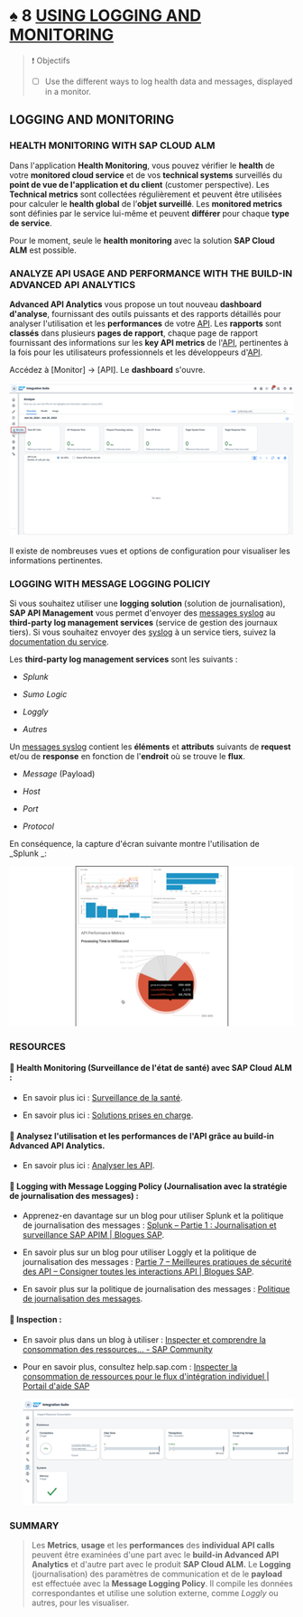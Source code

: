 # ♠ 8 [USING LOGGING AND MONITORING](https://learning.sap.com/learning-journeys/developing-with-sap-integration-suite/using-logging-and-monitoring_e83faa28-1ebd-41e5-87b7-1a053c336b36)

> :exclamation: Objectifs
>
> - [ ] Use the different ways to log health data and messages, displayed in a monitor.

## LOGGING AND MONITORING

### HEALTH MONITORING WITH SAP CLOUD ALM

Dans l'application **Health Monitoring**, vous pouvez vérifier le **health** de votre **monitored cloud service** et de vos **technical systems** surveillés du **point de vue de l'application et du client** (customer perspective). Les **Technical metrics** sont collectées régulièrement et peuvent être utilisées pour calculer le **health global** de l’**objet surveillé**. Les **monitored metrics** sont définies par le service lui-même et peuvent **différer** pour chaque **type de service**.

Pour le moment, seule le **health monitoring** avec la solution **SAP Cloud ALM** est possible.

### ANALYZE API USAGE AND PERFORMANCE WITH THE BUILD-IN ADVANCED API ANALYTICS

**Advanced API Analytics** vous propose un tout nouveau **dashboard d'analyse**, fournissant des outils puissants et des rapports détaillés pour analyser l'utilisation et les **performances** de votre [API](../☼%20UNIT%200%20-%20Lexicon/♠%20API.md). Les **rapports** sont **classés** dans plusieurs **pages de rapport**, chaque page de rapport fournissant des informations sur les **key API metrics** de l'[API](../☼%20UNIT%200%20-%20Lexicon/♠%20API.md), pertinentes à la fois pour les utilisateurs professionnels et les développeurs d'[API](../☼%20UNIT%200%20-%20Lexicon/♠%20API.md).

Accédez à [Monitor] → [API]. Le **dashboard** s'ouvre.

![](./RESSOURCES/CLD900_U3_L7_01.png)

Il existe de nombreuses vues et options de configuration pour visualiser les informations pertinentes.

### LOGGING WITH MESSAGE LOGGING POLICIY

Si vous souhaitez utiliser une **logging solution** (solution de journalisation), **SAP API Management** vous permet d'envoyer des [messages syslog](../☼%20UNIT%200%20-%20Lexicon/♠%20Messages%20Syslog.md) au **third-party log management services** (service de gestion des journaux tiers). Si vous souhaitez envoyer des [syslog](../☼%20UNIT%200%20-%20Lexicon/♠%20Messages%20Syslog.md) à un service tiers, suivez la [documentation du service](https://help.sap.com/docs/sap-api-management/sap-api-management/message-logging-policy?version=Cloud).

Les **third-party log management services** sont les suivants :

- _Splunk_

- _Sumo Logic_

- _Loggly_

- _Autres_

Un [messages syslog](../☼%20UNIT%200%20-%20Lexicon/♠%20Messages%20Syslog.md) contient les **éléments** et **attributs** suivants de **request** et/ou de **response** en fonction de l'**endroit** où se trouve le **flux**.

- _Message_ (Payload)

- _Host_

- _Port_

- _Protocol_

En conséquence, la capture d'écran suivante montre l'utilisation de _Splunk _:

![](./RESSOURCES/CLD900_20_U3L8_002_scr.png)

### RESOURCES

#### :small_red_triangle_down: Health Monitoring (Surveillance de l'état de santé) avec SAP Cloud ALM :

- En savoir plus ici : [Surveillance de la santé](https://support.sap.com/en/alm/sap-cloud-alm/operations/expert-portal/health-monitoring.html).

- En savoir plus ici : [Solutions prises en charge](https://help.sap.com/docs/cloud-alm/setup-administration/supported-solutions).

#### :small_red_triangle_down: Analysez l'utilisation et les performances de l'API grâce au build-in Advanced API Analytics.

- En savoir plus ici : [Analyser les API](https://help.sap.com/docs/SAP_CLOUD_PLATFORM_API_MANAGEMENT/66d066d903c2473f81ec33acfe2ccdb4/7712c611015045afb47d7c244fffee63.html?locale=en-US).

#### :small_red_triangle_down: Logging with Message Logging Policy (Journalisation avec la stratégie de journalisation des messages) :

- Apprenez-en davantage sur un blog pour utiliser Splunk et la politique de journalisation des messages : [Splunk – Partie 1 : Journalisation et surveillance SAP APIM | Blogues SAP](https://blogs.sap.com/2020/05/12/splunk-part-1-sap-apim-logging-monitoring/).

- En savoir plus sur un blog pour utiliser Loggly et la politique de journalisation des messages : [Partie 7 – Meilleures pratiques de sécurité des API – Consigner toutes les interactions API | Blogues SAP](https://blogs.sap.com/2017/08/21/sap-cloud-platform-api-management-log-all-api-interactions/).

- En savoir plus sur la politique de journalisation des messages : [Politique de journalisation des messages](https://help.sap.com/doc/66d066d903c2473f81ec33acfe2ccdb4/Cloud/en-US/6407ae7701814caa8a5107bdc3f44fe2.html).

#### :small_red_triangle_down: Inspection :

- En savoir plus dans un blog à utiliser : [Inspecter et comprendre la consommation des ressources... - SAP Community](https://community.sap.com/t5/technology-blogs-by-sap/inspecting-and-understanding-resource-consumption-of-your-integration/ba-p/13567246)

- Pour en savoir plus, consultez help.sap.com : [Inspecter la consommation de ressources pour le flux d'intégration individuel | Portail d'aide SAP](https://help.sap.com/docs/cloud-integration/sap-cloud-integration/inspect-resource-consumption-for-individual-integration-flow?q=Inspect%20Resource%20Consumption)

  ![](./RESSOURCES/CLD900_U3_L7_02.png)

### SUMMARY

> Les **Metrics**, **usage** et les **performances** des **individual API calls** peuvent être examinées d'une part avec le **build-in Advanced API Analytics** et d'autre part avec le produit **SAP Cloud ALM.** Le **Logging** (journalisation) des paramètres de communication et de le **payload** est effectuée avec la **Message Logging Policy**. Il compile les données correspondantes et utilise une solution externe, comme _Loggly_ ou autres, pour les visualiser.
